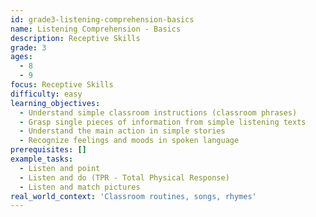 ```yaml
---
id: grade3-listening-comprehension-basics
name: Listening Comprehension - Basics
description: Receptive Skills
grade: 3
ages:
  - 8
  - 9
focus: Receptive Skills
difficulty: easy
learning_objectives:
  - Understand simple classroom instructions (classroom phrases)
  - Grasp single pieces of information from simple listening texts
  - Understand the main action in simple stories
  - Recognize feelings and moods in spoken language
prerequisites: []
example_tasks:
  - Listen and point
  - Listen and do (TPR - Total Physical Response)
  - Listen and match pictures
real_world_context: 'Classroom routines, songs, rhymes'
---
```


